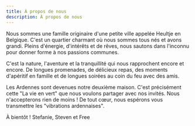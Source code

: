 ```yaml
---
title: À propos de nous
description: À propos de nous
---
```


Nous sommes une famille originaire d'une petite ville appelée Heultje en Belgique. C'est un quartier charmant où nous sommes tous nés et avons grandi. Pleins d'énergie, d'intérêts et de rêves, nous sautons dans l'inconnu pour donner forme à nos passions communes.

C'est la nature, l'aventure et la tranquillité qui nous rapprochent encore et encore. De longues promenades, de délicieux repas, des moments d'apéritif en famille et de longues soirées au coin du feu avec des amis.

Les Ardennes sont devenues notre deuxième maison. C'est précisément cette "La vie en vert" que nous voulons partager avec nos invités. Nous n'accepterons rien de moins ! De tout cœur, nous espérons vous transmettre les "vibrations ardennaises".

À bientôt ! Stefanie, Steven et Free
